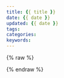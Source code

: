 ```yaml
---
title: {{ title }}
date: {{ date }}
updated: {{ date }}
tags:
categories:
keywords:
---
```



{% raw %}
<!-- Facebook banner -->
<div style="display:none; position: relative;">
  <script type="text/javascript">
    var data = {
      placementid: '366707543723815_366739427053960',
      format: '300x250',
      testmode: false,
      onAdLoaded: function(element) {
        console.log('Audience Network [366707543723815_366739427053960] ad loaded');
        element.style.display = 'block';
      },
      onAdError: function(errorCode, errorMessage) {
        console.log('Audience Network [366707543723815_366739427053960] error (' + errorCode + ') ' + errorMessage);
        // PASSBACK goes here
      }
    };
  </script>
  <script>
    (function(a,b,c){var d="https://www.facebook.com",e="https://connect.facebook.net/en_US/fbadnw55.js",f={iframeLoaded:true,xhrLoaded:true},g=a.data,h=function(){if(Date.now){return Date.now();}else return +new Date();},i=function(aa){var ba=d+"/audience_network/client_event",ca={cb:h(),event_name:"ADNW_ADERROR",ad_pivot_type:"audience_network_mobile_web",sdk_version:"5.5.web",app_id:g.placementid.split("_")[0],publisher_id:g.placementid.split("_")[1],error_message:aa},da=[];for(var ea in ca)da.push(encodeURIComponent(ea)+"="+encodeURIComponent(ca[ea]));var fa=ba+"?"+da.join("&"),ga=new XMLHttpRequest();ga.open("GET",fa,true);ga.send();if(g.onAdError)g.onAdError("1000","Internal error.");},j=function(){if(b.currentScript){return b.currentScript;}else{var aa=b.getElementsByTagName("script");return aa[aa.length-1];}},k=function(aa){try{return aa.document.referrer;}catch(ba){}return "";},l=function(){var aa=a,ba=[aa];try{while(aa!==aa.parent&&aa.parent.document)ba.push(aa=aa.parent);}catch(ca){}return ba.reverse();},m=function(){var aa=l();for(var ba=0;ba<aa.length;ba++){var ca=aa[ba],da=ca.ADNW||{};ca.ADNW=da;if(!ca.ADNW)continue;return da.v55=da.v55||{ads:[],window:ca};}throw new Error("no_writable_global");},n=function(aa){var ba=aa.indexOf("/",aa.indexOf("://")+3);if(ba===-1)return aa;return aa.substring(0,ba);},o=function(aa){return aa.location.href||k(aa);},p=function(aa){if(aa.sdkLoaded)return;var ba=aa.window.document,ca=ba.createElement("iframe");ca.name="fbadnw";ca.style.display="none";ba.body.appendChild(ca);var da=ca.contentDocument.createElement("script");da.src=e;da.async=true;ca.contentDocument.body.appendChild(da);aa.sdkLoaded=true;},q=function(aa){var ba=/^https?:\/\/www\.google(\.com?)?.\w{2,3}$/;return !!aa.match(ba);},r=function(aa){return !!aa.match(/cdn\.ampproject\.org$/);},s=function(){var aa=c.ancestorOrigins||[],ba=aa[aa.length-1]||c.origin,ca=aa[aa.length-2]||c.origin;if(q(ba)&&r(ca)){return n(ca);}else return n(ba);},t=function(aa){try{return JSON.parse(aa);}catch(ba){i(ba.message);throw ba;}},u=function(aa,ba,ca){if(!aa.iframe){var da=ca.createElement("iframe");da.src=d+"/audiencenetwork/iframe/";da.style.display="none";ca.body.appendChild(da);aa.iframe=da;aa.iframeAppendedTime=h();aa.iframeData={};}ba.iframe=aa.iframe;ba.iframeData=aa.iframeData;ba.tagJsIframeAppendedTime=aa.iframeAppendedTime||0;},v=function(aa){var ba=d+"/audiencenetwork/xhr/?sdk=5.5.web";for(var ca in aa)if(typeof aa[ca]!=="function")ba+="&"+ca+"="+encodeURIComponent(aa[ca]);var da=new XMLHttpRequest();da.open("GET",ba,true);da.withCredentials=true;da.onreadystatechange=function(){if(da.readyState===4){var ea=t(da.response);aa.events.push({name:"xhrLoaded",source:aa.iframe.contentWindow,data:ea,postMessageTimestamp:h(),receivedTimestamp:h()});}};da.send();},w=function(aa,ba){var ca=d+"/audiencenetwork/xhriframe/?sdk=5.5.web";for(var da in ba)if(typeof ba[da]!=="function")ca+="&"+da+"="+encodeURIComponent(ba[da]);var ea=b.createElement("iframe");ea.src=ca;ea.style.display="none";b.body.appendChild(ea);ba.iframe=ea;ba.iframeData={};ba.tagJsIframeAppendedTime=h();},x=function(aa){var ba=function(event){try{var da=event.data;if(da.name in f)aa.events.push({name:da.name,source:event.source,data:da.data});}catch(ea){}},ca=aa.iframe.contentWindow.parent;ca.addEventListener("message",ba,false);},y=function(aa){if(aa.context&&aa.context.sourceUrl)return true;try{return !!JSON.parse(decodeURI(aa.name)).ampcontextVersion;}catch(ba){return false;}},z=function(aa){var ba=h(),ca=l()[0],da=j().parentElement,ea=ca!=a.top,fa=ca.$sf&&ca.$sf.ext,ga=o(ca),ha=m();p(ha);var ia={amp:y(ca),events:[],tagJsInitTime:ba,rootElement:da,iframe:null,tagJsIframeAppendedTime:ha.iframeAppendedTime||0,url:ga,domain:s(),channel:n(o(ca)),width:screen.width,height:screen.height,pixelratio:a.devicePixelRatio,placementindex:ha.ads.length,crossdomain:ea,safeframe:!!fa,placementid:g.placementid,format:g.format||"300x250",testmode:!!g.testmode,onAdLoaded:g.onAdLoaded,onAdError:g.onAdError};if(g.bidid)ia.bidid=g.bidid;if(ea){w(ha,ia);}else{u(ha,ia,ca.document);v(ia);}x(ia);ia.rootElement.dataset.placementid=ia.placementid;ha.ads.push(ia);};try{z();}catch(aa){i(aa.message||aa);throw aa;}})(window,document,location);
  </script>
</div>
<!-- Facebook banner -->

<!--facebook social share-->
<script>
  window.fbAsyncInit = function() {
    FB.init({
      appId      : '366707543723815',
      xfbml      : true,
      version    : 'v2.9'
    });
    FB.AppEvents.logPageView();
  };

  (function(d, s, id){
     var js, fjs = d.getElementsByTagName(s)[0];
     if (d.getElementById(id)) {return;}
     js = d.createElement(s); js.id = id;
     js.src = "//connect.facebook.net/zh_Hans/sdk.js";
     fjs.parentNode.insertBefore(js, fjs);
   }(document, 'script', 'facebook-jssdk'));
</script>
<!--facebook social share-->
{% endraw %}